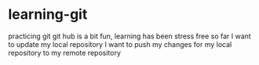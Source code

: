 # learning-git
practicing git
git hub is a bit fun, learning has been stress free so far
I want to update my local repository
I want to push my changes for my local repository to my remote repository
